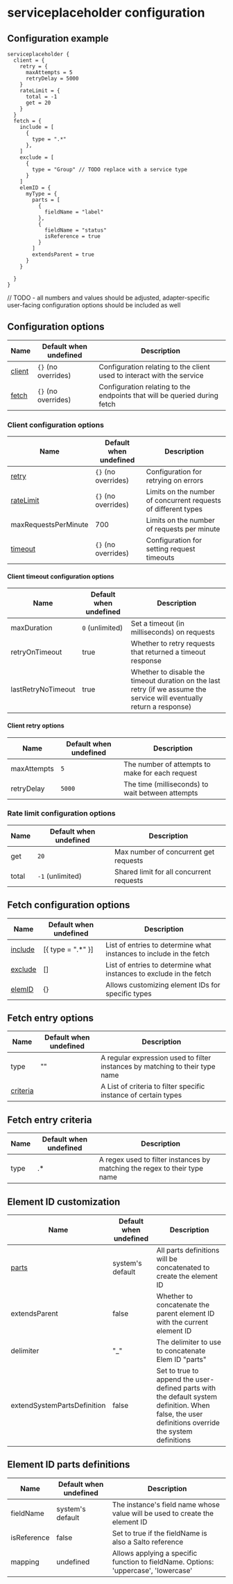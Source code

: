 # serviceplaceholder configuration

## Configuration example

```hcl
serviceplaceholder {
  client = {
    retry = {
      maxAttempts = 5
      retryDelay = 5000
    }
    rateLimit = {
      total = -1
      get = 20
    }
  }
  fetch = {
    include = [
      {
        type = ".*"
      },
    ]
    exclude = [
      {
        type = "Group" // TODO replace with a service type
      }
    ]
    elemID = {
      myType = {
        parts = [
          {
            fieldName = "label"
          },
          {
            fieldName = "status"
            isReference = true
          }
        ]
        extendsParent = true
      }
    }

  }
}
```

// TODO - all numbers and values should be adjusted, adapter-specific user-facing configuration options should be included as well

## Configuration options

| Name                                    | Default when undefined | Description                                                               |
| --------------------------------------- | ---------------------- | ------------------------------------------------------------------------- |
| [client](#client-configuration-options) | `{}` (no overrides)    | Configuration relating to the client used to interact with the service    |
| [fetch](#fetch-configuration-options)   | `{}` (no overrides)    | Configuration relating to the endpoints that will be queried during fetch |

### Client configuration options

| Name                                             | Default when undefined | Description                                                    |
| ------------------------------------------------ | ---------------------- | -------------------------------------------------------------- |
| [retry](#retry-configuration-options)            | `{}` (no overrides)    | Configuration for retrying on errors                           |
| [rateLimit](#rate-limit-configuration-options)   | `{}` (no overrides)    | Limits on the number of concurrent requests of different types |
| maxRequestsPerMinute                             | 700                    | Limits on the number of requests per minute                    |
| [timeout](#client-timeout-configuration-options) | `{}` (no overrides)    | Configuration for setting request timeouts                     |

#### Client timeout configuration options

| Name               | Default when undefined | Description                                                                                                            |
| ------------------ | ---------------------- | ---------------------------------------------------------------------------------------------------------------------- |
| maxDuration        | `0` (unlimited)        | Set a timeout (in milliseconds) on requests                                                                            |
| retryOnTimeout     | true                   | Whether to retry requests that returned a timeout response                                                             |
| lastRetryNoTimeout | true                   | Whether to disable the timeout duration on the last retry (if we assume the service will eventually return a response) |

#### Client retry options

| Name        | Default when undefined | Description                                      |
| ----------- | ---------------------- | ------------------------------------------------ |
| maxAttempts | `5`                    | The number of attempts to make for each request  |
| retryDelay  | `5000`                 | The time (milliseconds) to wait between attempts |

### Rate limit configuration options

| Name  | Default when undefined | Description                              |
| ----- | ---------------------- | ---------------------------------------- |
| get   | `20`                   | Max number of concurrent get requests    |
| total | `-1` (unlimited)       | Shared limit for all concurrent requests |

## Fetch configuration options

| Name                                | Default when undefined | Description                                                         |
| ----------------------------------- | ---------------------- | ------------------------------------------------------------------- |
| [include](#fetch-entry-options)     | [{ type = ".*" }]      | List of entries to determine what instances to include in the fetch |
| [exclude](#fetch-entry-options)     | []                     | List of entries to determine what instances to exclude in the fetch |
| [elemID](#element-id-customization) | {}                     | Allows customizing element IDs for specific types                   |

## Fetch entry options

| Name                              | Default when undefined | Description                                                                  |
| --------------------------------- | ---------------------- | ---------------------------------------------------------------------------- |
| type                              | ""                     | A regular expression used to filter instances by matching to their type name |
| [criteria](#fetch-entry-criteria) |                        | A List of criteria to filter specific instance of certain types              |

## Fetch entry criteria

| Name | Default when undefined | Description                                                               |
| ---- | ---------------------- | ------------------------------------------------------------------------- |
| type | .\*                    | A regex used to filter instances by matching the regex to their type name |

## Element ID customization

| Name                                   | Default when undefined | Description                                                                                                                                       |
| -------------------------------------- | ---------------------- | ------------------------------------------------------------------------------------------------------------------------------------------------- |
| [parts](#element-id-parts-definitions) | system's default       | All parts definitions will be concatenated to create the element ID                                                                               |
| extendsParent                          | false                  | Whether to concatenate the parent element ID with the current element ID                                                                          |
| delimiter                              | "\_"                   | The delimiter to use to concatenate Elem ID "parts"                                                                                               |
| extendSystemPartsDefinition            | false                  | Set to true to append the user-defined parts with the default system definition. When false, the user definitions override the system definitions |

## Element ID parts definitions

| Name        | Default when undefined | Description                                                                         |
| ----------- | ---------------------- | ----------------------------------------------------------------------------------- |
| fieldName   | system's default       | The instance's field name whose value will be used to create the element ID         |
| isReference | false                  | Set to true if the fieldName is also a Salto reference                              |
| mapping     | undefined              | Allows applying a specific function to fieldName. Options: 'uppercase', 'lowercase' |
